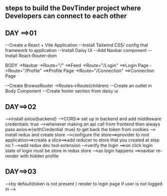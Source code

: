 ## steps to build the DevTinder project where Developers can connect to each other 

## DAY ==>01
--Create a React + Vite Application 
--Install Tailwind CSS/ config that framework to application 
--Install Daisy UI
--Add Navbar component 
--Install React-Router-dom


BODY
  ->Navbar
  ->Route="/"  ==>Feed
  ->Route="/Login"  ==>Login Page
  ->Route="/Profile"  ==>Profile Page
  ->Route="/Connection"  ==>Connection Page


--Create BrowseRouter ->Routes->Route(children)
--Create an outlet in Body Component
--Create footer section from daisy ui


## DAY==>02
-->install axios{backend}
-->CORS=> set up in backend  and add middleware   credentials: true
-->whenever making an api call from frontend then always pass axios=>{withCredential :true} to get back the token from cookies 
--> install redux and create store
-->configure the store==>provider to root application==>create a slice==>add reducer to store that you created at step no 1
-->add redux dev tool extension
-->verify the login ==>on click login  state of login must be store in redux store
-->as login happens ==>navbar re-render with hidden profile 


## DAY==>03
-->by default(token is not present ) render to login page if user is not logged in
-->